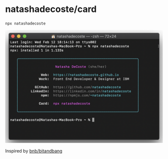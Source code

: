 # natashadecoste/card


`npx natashadecoste`

![Preview Image ](./preview.png)


Inspired by [bnb/bitandbang](https://github.com/bnb/bitandbang)